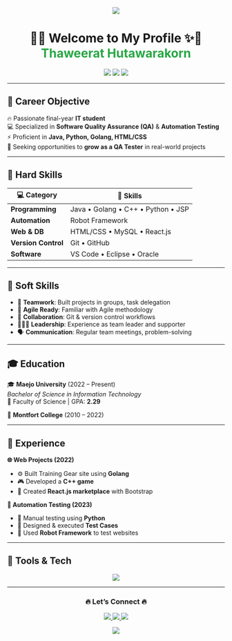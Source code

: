 <!-- 🌿 Header with Green-White Animated Gradient -->
<div align="center">
  <img src="https://capsule-render.vercel.app/api?type=waving&color=0:28a745,100:ffffff&height=200&section=header&text=Thaweerat%20Hutawarakorn&fontSize=40&animation=fadeIn&fontAlignY=35&desc=QA%20Software%20Tester%20|%20Final-Year%20IT%20Student&descAlignY=55&descAlign=50" />
</div>

<h1 align="center">
  🌈✨ Welcome to My Profile ✨🌈  
  <br>
  <span style="color:#28a745;">Thaweerat Hutawarakorn</span>
</h1>

<p align="center">
  <img src="https://img.shields.io/badge/Role-QA%20Software%20Tester-28a745?style=for-the-badge">
  <img src="https://img.shields.io/badge/Focus-Automation%20Testing-00c853?style=for-the-badge">
  <img src="https://img.shields.io/badge/Language-Java%20%7C%20Python%20%7C%20Golang-2e7d32?style=for-the-badge">
</p>

---

## 🎯 Career Objective
🔥 Passionate final-year **IT student**  
💻 Specialized in **Software Quality Assurance (QA)** & **Automation Testing**  
⚡ Proficient in **Java, Python, Golang, HTML/CSS**  
🚀 Seeking opportunities to **grow as a QA Tester** in real-world projects  

---

## 🎨 Hard Skills
<div align="center">

| 💻 Category | 🎯 Skills |
|-------------|-----------|
| **Programming** | Java • Golang • C++ • Python • JSP |
| **Automation** | Robot Framework |
| **Web & DB** | HTML/CSS • MySQL • React.js |
| **Version Control** | Git • GitHub |
| **Software** | VS Code • Eclipse • Oracle |

</div>

---

## 🌟 Soft Skills
- 🤝 **Teamwork**: Built projects in groups, task delegation  
- 📌 **Agile Ready**: Familiar with Agile methodology  
- 🔄 **Collaboration**: Git & version control workflows  
- 🧑‍🤝‍🧑 **Leadership**: Experience as team leader and supporter  
- 🗣 **Communication**: Regular team meetings, problem-solving  

---

## 🎓 Education
🎓 **Maejo University** (2022 – Present)  
*Bachelor of Science in Information Technology*  
📍 Faculty of Science | GPA: **2.29**  

🏫 **Montfort College** (2010 – 2022)  

---

## 💼 Experience
**🌐 Web Projects (2022)**  
- ⚙️ Built Training Gear site using **Golang**  
- 🎮 Developed a **C++ game**  
- 🛒 Created **React.js marketplace** with Bootstrap  

**🤖 Automation Testing (2023)**  
- 🧪 Manual testing using **Python**  
- 📝 Designed & executed **Test Cases**  
- 🤖 Used **Robot Framework** to test websites  

---

## 🚀 Tools & Tech
<p align="center">
  <img src="https://skillicons.dev/icons?i=java,go,cpp,python,html,css,react,mysql,git,vscode,eclipse,oracle&theme=light" />
</p>

---

<h3 align="center">🔥 Let’s Connect 🔥</h3>
<p align="center">
  <a href="mailto:thaweerat2547@gmail.com">
    <img src="https://img.shields.io/badge/Email-Contact%20Me-d32f2f?style=for-the-badge&logo=gmail">
  </a>
  <a href="https://github.com/USERNAME">
    <img src="https://img.shields.io/badge/GitHub-Visit%20Repo-333333?style=for-the-badge&logo=github">
  </a>
  <a href="https://linkedin.com/in/USERNAME">
    <img src="https://img.shields.io/badge/LinkedIn-Profile-0a66c2?style=for-the-badge&logo=linkedin">
  </a>
</p>

<!-- 🌿 Footer with Green-White Animated Gradient -->
<div align="center">
  <img src="https://capsule-render.vercel.app/api?type=waving&color=0:28a745,100:ffffff&height=150&section=footer&animation=fadeIn" />
</div>
